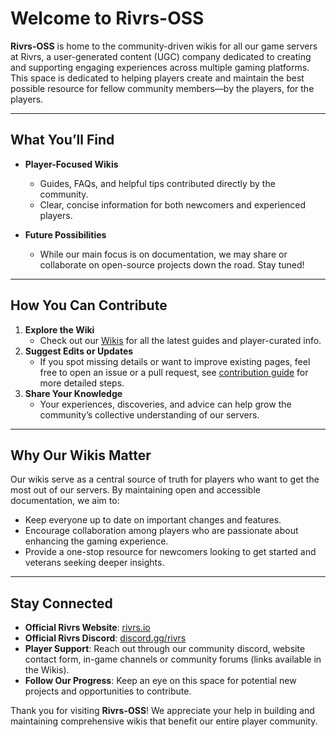 # Welcome to Rivrs-OSS

**Rivrs-OSS** is home to the community-driven wikis for all our game servers at Rivrs, a user-generated content (UGC) company dedicated to creating and supporting engaging experiences across multiple gaming platforms. This space is dedicated to helping players create and maintain the best possible resource for fellow community members—by the players, for the players.

---

## What You’ll Find

- **Player-Focused Wikis**  
  - Guides, FAQs, and helpful tips contributed directly by the community.  
  - Clear, concise information for both newcomers and experienced players.

- **Future Possibilities**  
  - While our main focus is on documentation, we may share or collaborate on open-source projects down the road. Stay tuned!

---

## How You Can Contribute

1. **Explore the Wiki**  
   - Check out our [Wikis](https://github.com/Rivrs-OSS/) for all the latest guides and player-curated info.
2. **Suggest Edits or Updates**  
   - If you spot missing details or want to improve existing pages, feel free to open an issue or a pull request, see [contribution guide](../CONTRIBUTING.MD) for more detailed steps.
3. **Share Your Knowledge**  
   - Your experiences, discoveries, and advice can help grow the community’s collective understanding of our servers.

---

## Why Our Wikis Matter

Our wikis serve as a central source of truth for players who want to get the most out of our servers. By maintaining open and accessible documentation, we aim to:

- Keep everyone up to date on important changes and features.  
- Encourage collaboration among players who are passionate about enhancing the gaming experience.  
- Provide a one-stop resource for newcomers looking to get started and veterans seeking deeper insights.

---

## Stay Connected

- **Official Rivrs Website**: [rivrs.io](https://rivrs.io) 
- **Official Rivrs Discord**: [discord.gg/rivrs](https://discord.gg/xxcN2YzNcq)
- **Player Support**: Reach out through our community discord, website contact form, in-game channels or community forums (links available in the Wikis).  
- **Follow Our Progress**: Keep an eye on this space for potential new projects and opportunities to contribute.

Thank you for visiting **Rivrs-OSS**! We appreciate your help in building and maintaining comprehensive wikis that benefit our entire player community.

